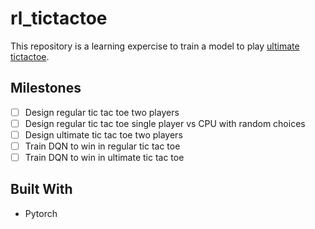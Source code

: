 # rl_tictactoe

This repository is a learning expercise to train a model to play [ultimate tictactoe](https://en.wikipedia.org/wiki/Ultimate_tic-tac-toe).

## Milestones
* [ ] Design regular tic tac toe two players
* [ ] Design regular tic tac toe single player vs CPU with random choices
* [ ] Design ultimate tic tac toe two players
* [ ] Train DQN to win in regular tic tac toe
* [ ] Train DQN to win in ultimate tic tac toe

## Built With
* Pytorch
